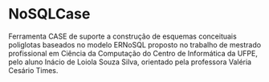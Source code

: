 # NoSQLCase
Ferramenta CASE de suporte a construção de esquemas conceituais poliglotas baseados no modelo ERNoSQL proposto no trabalho de mestrado profissional em Ciência da Computação do Centro de Informática da UFPE, pelo aluno Inácio de Loiola Souza Silva, orientado pela professora Valéria Cesário Times.
